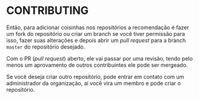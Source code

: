 # CONTRIBUTING

Então, para adicionar coisinhas nos repositórios a recomendação é fazer um fork do repositório ou criar um branch se você tiver permissão para isso, fazer suas alterações e depois abrir um _pull request_ para a branch `master` do repositório desejado.

Com o PR (_pull request_) aberto, ele vai passar por uma revisão, tendo pelo menos um aprovamento de outros contribuintes ele pode ser mergeado.

Se você deseja criar outro repositório, pode entrar em contato com um administrador da organização, aí você vira um membro e pode criar o repositório.
